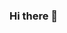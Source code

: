 ### Hi there 👋

<!--
**gregm-mwb/gregm-mwb** is a ✨ _special_ ✨ repository because its `README.md` (this file) appears on your GitHub profile.

Here are some ideas to get you started:

- 🔭 I’m currently working on ... Hosting
- 🌱 I’m currently learning ... Life
- 👯 I’m looking to collaborate on ... Hosting
- 🤔 I’m looking for help with ...Hosting
- 💬 Ask me about ... Anything
- 📫 How to reach me: ... info@3zero.co.uk
- ⚡ Fun fact: ... Elephants swim in the sea
-->
